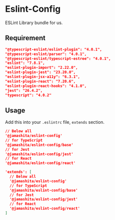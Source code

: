 # Eslint-Config

ESLint Library bundle for us.

## Requirement

```json
"@typescript-eslint/eslint-plugin": "4.0.1",
"@typescript-eslint/parser": "4.0.1",
"@typescript-eslint/typescript-estree": "4.0.1",
"eslint": "7.8.1",
"eslint-plugin-import": "2.22.0",
"eslint-plugin-jest": "23.20.0",
"eslint-plugin-jsx-a11y": "6.3.1",
"eslint-plugin-react": "7.20.6",
"eslint-plugin-react-hooks": "4.1.0",
"jest": "26.4.2",
"typescript": "4.0.2"
```

## Usage

Add this into your `.eslintrc` file, `extends` section.

```json
// Below all
'@jamashita/eslint-config'
// for TypeScript
'@jamashita/eslint-config/base'
// for Jest 
'@jamashita/eslint-config/jest'
// for React
'@jamashita/eslint-config/react'
```

```json
'extends': [
  // Below all
  '@jamashita/eslint-config'
  // for TypeScript
  '@jamashita/eslint-config/base'
  // for Jest 
  '@jamashita/eslint-config/jest'
  // for React
  '@jamashita/eslint-config/react'
]
```
